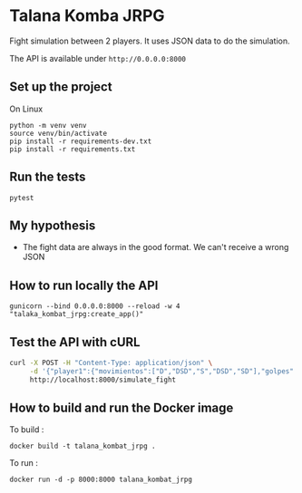 # Talana Komba JRPG

Fight simulation between 2 players. It uses JSON data to do the simulation.

The API is available under `http://0.0.0.0:8000`

## Set up the project

On Linux

```
python -m venv venv
source venv/bin/activate
pip install -r requirements-dev.txt
pip install -r requirements.txt
```

## Run the tests

`pytest`

## My hypothesis

- The fight data are always in the good format. We can't receive a wrong JSON

## How to run locally the API

`gunicorn --bind 0.0.0.0:8000 --reload -w 4 "talaka_kombat_jrpg:create_app()"`

## Test the API with cURL

```bash
curl -X POST -H "Content-Type: application/json" \
     -d '{"player1":{"movimientos":["D","DSD","S","DSD","SD"],"golpes":["K","P","","K","P"]},"player2":{"movimientos":["SA","SA","SA","ASA","SA"],"golpes":["K","","K","P","P"]}}' \
     http://localhost:8000/simulate_fight
```

## How to build and run the Docker image

To build :

`docker build -t talana_kombat_jrpg .`

To run :

`docker run -d -p 8000:8000 talana_kombat_jrpg`